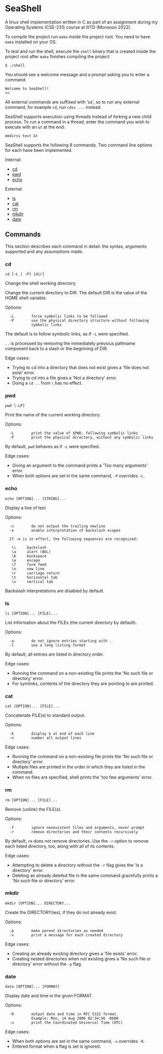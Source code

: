 # SeaShell  

A linux shell implementation written in C as part of an assignment during my Operating Systems (CSE-231) course at IIITD (Monsoon 2022).

To compile the project run `make` inside the project root. You need to have `make` installed on your OS.

To test and run the shell, execute the `shell` binary that is created inside the project root after `make` finishes compiling the project:
```
$ ./shell
```
You should see a welcome message and a prompt asking you to enter a command:
```
Welcome to SeaShell!
>> 
```

All external commands are suffixed with 'ss', so to run any external command, for example `cd`, run `cdss ...` instead.

SeaShell supports execution using threads instead of forking a new child process. To run a command in a thread, enter the command you wish to execute with an `&t` at the end:
```
mkdirss test &t
```

SeaShell supports the following 8 commands. Two command line options for each have been implemented.

Internal:
* [cd](#cd)
* [pwd](#pwd)
* [echo](#echo)

External:
* [ls](#ls)
* [cat](#cat)
* [rm](#rm)
* [mkdir](#mkdir)
* [date](#date)


## Commands

This section describes each command in detail: the syntax, arguments supported and any assumptions made.

### <a name="cd"></a>cd
`cd [-L | -P] [dir]`

Change the shell working directory.

Change the current directory to DIR.  The default DIR is the value of the HOME shell variable.

Options:

      -L        force symbolic links to be followed
      -P        use the physical directory structure without following
                symbolic links

The default is to follow symbolic links, as if `-L` were specified.

`..` is processed by removing the immediately previous pathname component
back to a slash or the beginning of DIR.

Edge cases:
- Trying to cd into a directory that does not exist gives a 'file does not exist' error.
- Trying to cd into a file gives a 'Not a directory' error.
- Doing a `cd ..` from `\` has no effect.

### <a name="pwd"></a>pwd
`pwd [-LP]`

Print the name of the current working directory.

Options:

      -L        print the value of $PWD, following symbolic links
      -P        print the physical directory, without any symbolic links

By default, `pwd` behaves as if `-L` were specified.

Edge cases:
- Giving an argument to the command prints a 'Too many arguments' error.
- When both options are set in the same command, `-P` overrides `-L`. 


### <a name="echo"></a>echo
`echo [OPTION]... [STRING]...`

Display a line of text

Options:

      -n        do not output the trailing newline
      -e        enable interpretation of backslash ecapes

      If -e is in effect, the following sequences are recognized:

       \\     backslash
       \a     alert (BEL)
       \b     backspace
       \e     escape
       \f     form feed
       \n     new line
       \r     carriage return
       \t     horizontal tab
       \v     vertical tab

Backslash interpretations are disabled by default.

### <a name="ls"></a>ls
`ls [OPTION]... [FILE]...`

List information about the FILEs (the current directory by default).

Options:

      -a        do not ignore entries starting with .
      -l        use a long listing format

By default, all entries are listed in directory order.

Edge cases:
- Running the command on a non-existing file prints the 'No such file or directory' error.
- For symlinks, contents of the directory they are pointing to are printed.

### <a name="cat"></a>cat
`cat [OPTION]... [FILE]...`

Concatenate FILE(s) to standard output.

Options:

      -E        display $ at end of each line
      -n        number all output lines

Edge cases:
- Running the command on a non-existing file prints the 'No such file or directory' error.
- Multiple files are printed in the order in which they are listed in the command.
- When no files are specified, shell prints the 'too few arguments' error.

### <a name="rm"></a>rm
`rm [OPTION]... [FILE]...`

Remove (unlink) the FILE(s).

Options:

      -f        ignore nonexistent files and arguments, never prompt
      -r        remove directories and their contents recursively

By default, `rm` does not remove directories.  Use the `-r` option to remove each listed directory, too, along with all of its contents.

Edge cases:
- Attempting to delete a directory without the `-r` flag gives the 'Is a directory' error.
- Deleting an already deleted file in the same command gracefully prints a 'No such file or directory' error.

### <a name="mkdir"></a>mkdir
`mkdir [OPTION]... DIRECTORY...`

Create the DIRECTORY(ies), if they do not already exist.

Options:

      -p        make parent directories as needed
      -v        print a message for each created directory

Edge cases:
- Creating an already existing directory gives a 'file exists' error.
- Creating nested directories when not existing gives a 'No such file or directory' error without the `-p` flag.

### <a name="date"></a>date
`date [OPTION]... [FORMAT]`

Display date and time in the given FORMAT.

Options:

      -R        output date and time in RFC 5322 format.
                Example: Mon, 14 Aug 2006 02:34:56 -0600
      -u        print the Coordinated Universal Time (UTC)

Edge cases:
- When both options are set in the same command, `-u` overrides `-R`.
- Entered format when a flag is set is ignored.
